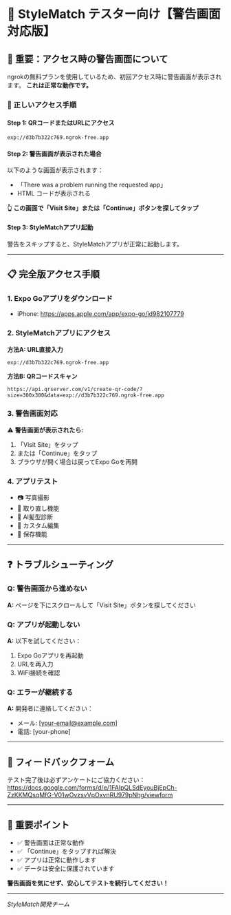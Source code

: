 # 📱 StyleMatch テスター向け【警告画面対応版】

## 🚨 **重要：アクセス時の警告画面について**

ngrokの無料プランを使用しているため、初回アクセス時に警告画面が表示されます。
**これは正常な動作です。**

### 📱 **正しいアクセス手順**

#### **Step 1: QRコードまたはURLにアクセス**
```
exp://d3b7b322c769.ngrok-free.app
```

#### **Step 2: 警告画面が表示された場合**
以下のような画面が表示されます：
- 「There was a problem running the requested app」
- HTML コードが表示される

**👆 この画面で「Visit Site」または「Continue」ボタンを探してタップ**

#### **Step 3: StyleMatchアプリ起動**
警告をスキップすると、StyleMatchアプリが正常に起動します。

---

## 📋 **完全版アクセス手順**

### **1. Expo Goアプリをダウンロード**
- iPhone: https://apps.apple.com/app/expo-go/id982107779

### **2. StyleMatchアプリにアクセス**

**方法A: URL直接入力**
```
exp://d3b7b322c769.ngrok-free.app
```

**方法B: QRコードスキャン**
```
https://api.qrserver.com/v1/create-qr-code/?size=300x300&data=exp://d3b7b322c769.ngrok-free.app
```

### **3. 警告画面対応**
⚠️ **警告画面が表示されたら:**
1. 「Visit Site」をタップ
2. または「Continue」をタップ
3. ブラウザが開く場合は戻ってExpo Goを再開

### **4. アプリテスト**
- 📷 写真撮影
- 🔄 取り直し機能
- 🎯 AI髪型診断
- 🎨 カスタム編集
- 💾 保存機能

---

## ❓ **トラブルシューティング**

### **Q: 警告画面から進めない**
**A:** ページを下にスクロールして「Visit Site」ボタンを探してください

### **Q: アプリが起動しない**
**A:** 以下を試してください：
1. Expo Goアプリを再起動
2. URLを再入力
3. WiFi接続を確認

### **Q: エラーが継続する**
**A:** 開発者に連絡してください：
- メール: [your-email@example.com]
- 電話: [your-phone]

---

## 📝 **フィードバックフォーム**
テスト完了後は必ずアンケートにご協力ください：
https://docs.google.com/forms/d/e/1FAIpQLSdEyouBjEpCh-ZzKKMQsqMfG-V01wOvzsvVpOxvnRU979pNhg/viewform

---

## 🎯 **重要ポイント**

- ✅ 警告画面は正常な動作
- ✅ 「Continue」をタップすれば解決
- ✅ アプリは正常に動作します
- ✅ データは安全に保護されています

**警告画面を気にせず、安心してテストを続行してください！**

---

*StyleMatch開発チーム*